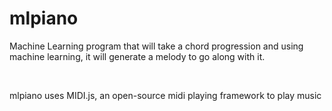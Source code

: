 # mlpiano

Machine Learning program that will take a chord progression and using machine learning, it will generate a melody to go along with it.

<br>

mlpiano uses MIDI.js, an open-source midi playing framework to play music
